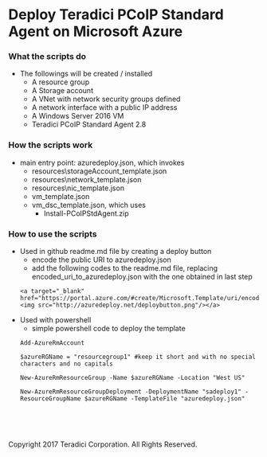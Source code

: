 # Deploy Teradici PCoIP Standard Agent on Microsoft Azure

### What the scripts do
- The followings will be created / installed 
	* A resource group
	* A Storage account
	* A VNet with network security groups defined
	* A network interface with a public IP address
	* A Windows Server 2016 VM
	* Teradici PCoIP Standard Agent 2.8

### How the scripts work
- main entry point: azuredeploy.json, which invokes
	* resources\storageAccount_template.json
	* resources\network_template.json
	* resources\nic_template.json
	* vm_template.json
	* vm_dsc_template.json, which uses
	  * Install-PCoIPStdAgent.zip

### How to use the scripts
- Used in github readme.md file by creating a deploy button
	* encode the public URI to azuredeploy.json
	* add the following codes to the readme.md file, replacing encoded_uri_to_azuredeploy.json with the one obtained in last step
	```
    <a target="_blank" href="https://portal.azure.com/#create/Microsoft.Template/uri/encoded_uri_to_azuredeploy.json"><img src="http://azuredeploy.net/deploybutton.png"/></a>    
    ```
- Used with powershell
	* simple powershell code to deploy the template
    ```
	Add-AzureRmAccount

	$azureRGName = "resourcegroup1" #keep it short and with no special characters and no capitals

	New-AzureRmResourceGroup -Name $azureRGName -Location "West US"

	New-AzureRmResourceGroupDeployment -DeploymentName "sadeploy1" -ResourceGroupName $azureRGName -TemplateFile "azuredeploy.json"
    ```

  
<p>&nbsp;</p>
<p>&nbsp;</p>
Copyright 2017 Teradici Corporation. All Rights Reserved.